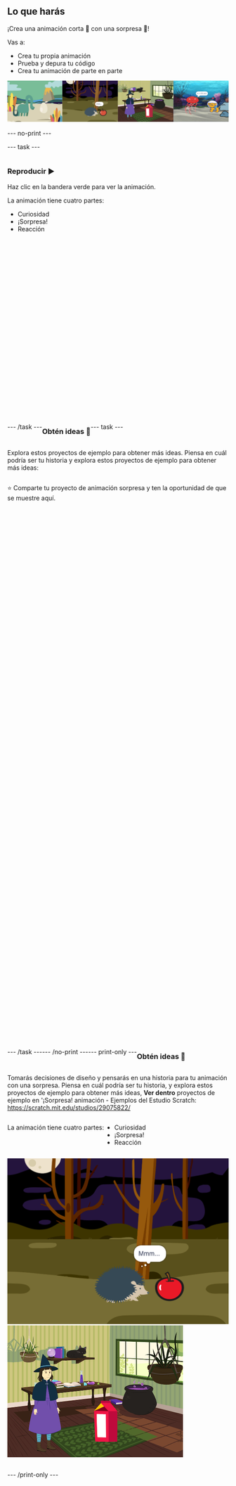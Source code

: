 ## Lo que harás

¡Crea una animación corta 🎥 con una sorpresa 🎉!

Vas a:

+ Crea tu propia animación
+ Prueba y depura tu código
+ Crea tu animación de parte en parte

![Ejemplos de proyectos.](images/surprise-example.png)

--- no-print ---

--- task ---

<div style="display: flex; flex-wrap: wrap">
<div style="flex-basis: 200px; flex-grow: 1">  

### Reproducir ▶️ 

Haz clic en la bandera verde para ver la animación.

La animación tiene cuatro partes:
+ Curiosidad
+ ¡Sorpresa!
+ Reacción

</div>
<div>
<div class="scratch-preview" style="margin-left: 15px;">
  <iframe allowtransparency="true" width="485" height="402" src="" frameborder="0"></iframe>
</div>

</div>

--- /task ---

### Obtén ideas 💭

--- task ---

Explora estos proyectos de ejemplo para obtener más ideas. Piensa en cuál podría ser tu historia y explora estos proyectos de ejemplo para obtener más ideas:

⭐ Comparte tu proyecto de animación sorpresa y ten la oportunidad de que se muestre aquí.
<div class="scratch-preview" style="margin-left: 15px;">
  <iframe allowtransparency="true" width="485" height="402" src="" frameborder="0"></iframe>
</div>
<div class="scratch-preview" style="margin-left: 15px;">
  <iframe allowtransparency="true" width="485" height="402" src="" frameborder="0"></iframe>
</div>
<div class="scratch-preview" style="margin-left: 15px;">
  <iframe allowtransparency="true" width="485" height="402" src="" frameborder="0"></iframe>
</div>

--- /task ---

--- /no-print ---

--- print-only ---

### Obtén ideas 💭

Tomarás decisiones de diseño y pensarás en una historia para tu animación con una sorpresa. Piensa en cuál podría ser tu historia, y explora estos proyectos de ejemplo para obtener más ideas, **Ver dentro** proyectos de ejemplo en '¡Sorpresa! animación - Ejemplos del Estudio Scratch: https://scratch.mit.edu/studios/29075822/

La animación tiene cuatro partes:
+ Curiosidad
+ ¡Sorpresa!
+ Reacción

![El proyecto '¡BOO!'.](images/boo.png) ![El proyecto 'Magia de gato'.](images/cat-magic.png)

--- /print-only ---

 
